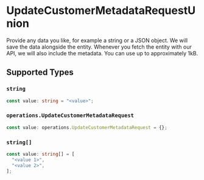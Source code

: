 # UpdateCustomerMetadataRequestUnion

Provide any data you like, for example a string or a JSON object. We will save the data alongside the entity. Whenever you fetch the entity with our API, we will also include the metadata. You can use up to approximately 1kB.


## Supported Types

### `string`

```typescript
const value: string = "<value>";
```

### `operations.UpdateCustomerMetadataRequest`

```typescript
const value: operations.UpdateCustomerMetadataRequest = {};
```

### `string[]`

```typescript
const value: string[] = [
  "<value 1>",
  "<value 2>",
];
```

